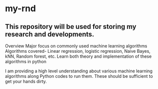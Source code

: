 # my-rnd
This repository will be used for storing my research and developments.
-----------------------
Overview
Major focus on commonly used machine learning algorithms
Algorithms covered- Linear regression, logistic regression, Naive Bayes, kNN, Random forest, etc.
Learn both theory and implementation of these algorithms in python


I am providing a high level understanding about various machine learning algorithms along Python codes to run them. These should be sufficient to get your hands dirty.
